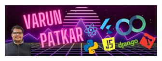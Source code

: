 # [![varun patkar header](https://raw.githubusercontent.com/Varun-Patkar/Varun-Patkar/main/header.png)](https://github.com/Varun-Patkar)

